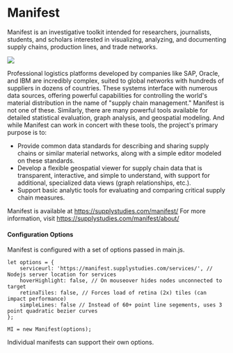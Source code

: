 Manifest
========

Manifest is an investigative toolkit intended for researchers, journalists, students, and scholars interested in visualizing, analyzing, and documenting supply chains, production lines, and trade networks.

<img src="https://github.com/hock/Manifest/raw/master/dist/images/about-splash.png" />

Professional logistics platforms developed by companies like SAP, Oracle, and IBM are incredibly complex, suited to global networks with hundreds of suppliers in dozens of countries. These systems interface with numerous data sources, offering powerful capabilities for controlling the world's material distribution in the name of "supply chain management." Manifest is not one of these. Similarly, there are many powerful tools available for detailed statistical evaluation, graph analysis, and geospatial modeling. And while Manifest can work in concert with these tools, the project's primary purpose is to: 

* Provide common data standards for describing and sharing supply chains or similar material networks, along with a simple editor modeled on these standards.
* Develop a flexible geospatial viewer for supply chain data that is transparent, interactive, and simple to understand, with support for additional, specialized data views (graph relationships, etc.).
* Support basic analytic tools for evaluating and comparing critical supply chain measures.													

Manifest is available at https://supplystudies.com/manifest/ For more information, visit https://supplystudies.com/manifest/about/

#### Configuration Options
Manifest is configured with a set of options passed in main.js.
		
	let options = { 
		serviceurl: 'https://manifest.supplystudies.com/services/', // Nodejs server location for services
		hoverHighlight: false, // On mouseover hides nodes unconnected to target
		retinaTiles: false, // Forces load of retina (2x) tiles (can impact performance)
		simpleLines: false // Instead of 60+ point line segements, uses 3 point quadratic bezier curves
	};
	
	MI = new Manifest(options);
	
Individual manifests can support their own options.  
